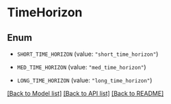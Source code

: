 # TimeHorizon

## Enum


* `SHORT_TIME_HORIZON` (value: `"short_time_horizon"`)

* `MED_TIME_HORIZON` (value: `"med_time_horizon"`)

* `LONG_TIME_HORIZON` (value: `"long_time_horizon"`)


[[Back to Model list]](../README.md#documentation-for-models) [[Back to API list]](../README.md#documentation-for-api-endpoints) [[Back to README]](../README.md)


